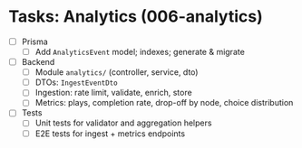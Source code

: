 # Tasks: Analytics (006-analytics)

- [ ] Prisma
  - [ ] Add `AnalyticsEvent` model; indexes; generate & migrate
- [ ] Backend
  - [ ] Module `analytics/` (controller, service, dto)
  - [ ] DTOs: `IngestEventDto`
  - [ ] Ingestion: rate limit, validate, enrich, store
  - [ ] Metrics: plays, completion rate, drop-off by node, choice distribution
- [ ] Tests
  - [ ] Unit tests for validator and aggregation helpers
  - [ ] E2E tests for ingest + metrics endpoints
